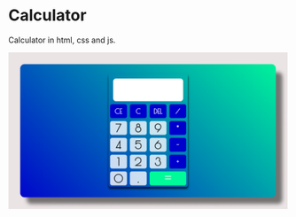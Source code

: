 # Calculator
Calculator in html, css and js.

<img heigth="500em" src="https://github.com/MatheusGomesNeto/Calculator/blob/main/calculator.png" alt="Calculator image">
